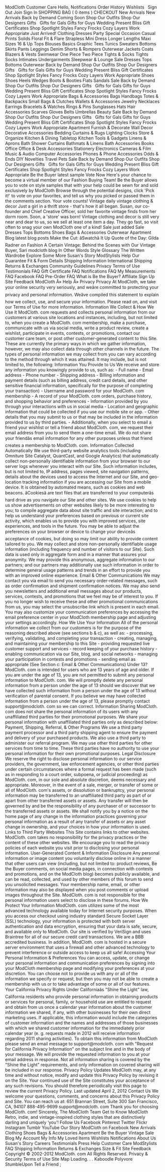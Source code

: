 ModCloth Customer Care Hello, Notifications Order History Wishlists   Sign Out Join Sign In SHOPPING BAG ( 0 items ) CHECKOUT New Arrivals New Arrivals Back by Demand Coming Soon Shop Our Outfits Shop Our Designers Gifts   Gifts for Gals Gifts for Guys Wedding Present Bliss Gift Certificates Shop Spotlight Styles Fancy Frocks Cozy Layers Work Appropriate Just Arrived! Clothing Dresses Party Special Occasion Casual Prints Solids Floral Fit & Flare Strapless Mini Dress Longer Lengths Maxi Sizes 16 & Up Tops Blouses Basics Graphic Tees Tunics Sweaters Bottoms Skirts Pants Leggings Denim Shorts & Rompers Outerwear Jackets Coats Blazers & Vests Swimwear One Piece Two Piece Tights & Socks Tights Socks Intimates Undergarments Sleepwear & Lounge Sale Dresses Tops Bottoms Outerwear Back by Demand Shop Our Outfits Shop Our Designers Gifts   Gifts for Gals Gifts for Guys Wedding Present Bliss Gift Certificates Shop Spotlight Styles Fancy Frocks Cozy Layers Work Appropriate Shoes Shoes Heels Wedges Boots & Booties Flats Sandals Sale Back by Demand Shop Our Outfits Shop Our Designers Gifts   Gifts for Gals Gifts for Guys Wedding Present Bliss Gift Certificates Shop Spotlight Styles Fancy Frocks Cozy Layers Work Appropriate Bags & Accessories Bags Handbags Totes & Backpacks Small Bags & Clutches Wallets & Accessories Jewelry Necklaces Earrings Bracelets & Watches Rings & Pins Sunglasses Hats Hair Accessories Scarves Gloves Belts Umbrellas Beauty Sale Back by Demand Shop Our Outfits Shop Our Designers Gifts   Gifts for Gals Gifts for Guys Wedding Present Bliss Gift Certificates Shop Spotlight Styles Fancy Frocks Cozy Layers Work Appropriate Apartment Furnish & Decorate Wall Decor Decorative Accessories Bedding Curtains & Rugs Lighting Clocks Store & Organize Kitchen & Dining Tabletop Kitchen Tools & Gadgets Linens & Aprons Bath Shower Curtains Bathmats & Linens Bath Accessories Books Office Office & Desk Accessories Stationery Electronics Cameras & Film Music & Audio Computer Accessories Phones & Phone Accessories Odds & Ends DIY Novelties Travel Pets Sale Back by Demand Shop Our Outfits Shop Our Designers Gifts   Gifts for Gals Gifts for Guys Wedding Present Bliss Gift Certificates Shop Spotlight Styles Fancy Frocks Cozy Layers Work Appropriate Be the Buyer latest sample Vote Now Here's your chance to become a virtual member of our Fashion Buying Team! Be the Buyer allows you to vote on style samples that with your help could be sewn for and sold exclusively by ModCloth Browse through the potential designs, click 'Pick it!' to vote on your favorites, and tell us why you picked or passed them in the comments section. Your vote counts! Vintage daily vintage clothing & decor Just a girl in a thrift store - that's how it all began. Susan, our co-founder and Chief Creative Officer, sold her favorite vintage finds from her dorm room. Soon, a 'store' was born! Vintage clothing and decor is still very near and dear to us, so we sell at least one item a day. They go fast, so visit often to snag your own ModCloth one of a kind! Sale just added Sale Dresses Tops Bottoms Shoes Bags & Accessories Outerwear Apartment Blog latest blog posts Make the Cut: âSwatchâ It Up Quote of the Day: Gilda Radner on Fashion A Certain Vintage: Behind the Scenes with Our Vintage Buyer, Sari modcloth blog In Other Words Style Glossary The Written Wardrobe Explore Some More Susan's Story ModStylists Help Our Guarantee Fit & Form Details Shipping Information International Shipping Returns & Exchanges Community Guidelines Privacy Terms of Use Testimonials FAQ Gift Certificate FAQ Notifications FAQ My Measurements FAQ Facebook FAQ Pre-Order FAQ What is Be the Buyer? Affiliate Sign Up Site Feedback ModCloth Â» Help Â» Privacy Privacy At ModCloth, we take your online security very seriously, and weâre committed to protecting your privacy and personal information. Weâve compiled this statement to explain how we collect, use, and secure your information. Please read on, and visit our Terms of Use for more information. Information We Collect & How We Use It ModCloth. com requests and collects personal information from our customers at various site locations and instances, including, but not limited to, when you create a ModCloth. com membership, make a purchase, communicate with us via social media, write a product review, create a wishlist, participate in events, contests, or promotions, contact our customer care team, or post other customer-generated content to this Site. These are currently the primary ways in which we gather information, however, we may also collect data through other channels in the future. The types of personal information we may collect from you can vary according to the method through which it was attained. It may include, but is not limited to, the following: Information You Provide to Us We receive and store any information you knowingly provide to us, such as: - Full name - Email address - Phone number - Shipping address - Billing information and payment details (such as billing address, credit card details, and other sensitive financial information, specifically for the purpose of completing your transaction) - Username and password for your ModCloth. com membership - A record of your ModCloth. com orders, purchase history, and shopping behavior and preferences - Information provided by you through your interactions with us in social media - Location and geographic information that could be collected if you use our mobile site or app. - Other details that you may submit to us or that may be included in the information provided to us by third parties. - Additionally, when you select to email a friend your wishlist or tell a friend about ModCloth. com, we request their email address from you to send them a one-time email. We do not share your friendâs email information for any other purposes unless that friend creates a membership to ModCloth. com. Information Collected Automatically We use third-party website analytics tools (including Omniture Site Catalyst, QuantCast, and Google Analytics) that automatically collect non-personally identifiable information from your browser to our server logs whenever you interact with our Site. Such information includes, but is not limited to, IP address, pages viewed, site navigation patterns, details about the devices used to access the Internet and our Site, and geo-location tracking information if you are accessing our Site from a mobile device. It is obtained by automated means, such as cookies and web beacons. âCookiesâ are text files that are transferred to your computerâs hard drive as you navigate our Site and other sites. We use cookies to help us show advertisements on other websites likely to be more interesting to you; to compile aggregate data about site traffic and site interaction; and to help us understand your preferences based on previous or current site activity, which enables us to provide you with improved services, site experiences, and tools in the future. You may be able to adjust the preferences on your browser or device to change your deviceâs acceptance of cookies, but doing so may limit our ability to provide content tailored to you. We may collect and store non-personally identifiable usage information (including frequency and number of visitors to our Site). Such data is used only in aggregate form and in a manner that assures your anonymity. We may provide this anonymous, aggregate information to our partners; and our partners may additionally use such information in order to determine general usage patterns and trends in an effort to provide you with an improved online experience. Email & Other Communications We may contact you via email to send you necessary order-related messages, such as order confirmation and shipment confirmation notices. We may also send you newsletters and additional email messages about our products, services, contests, and promotions that we feel may be of interest to you. If you no longer wish to receive these and other promotional communications from us, you may select the unsubscribe link which is present in each email. You may also customize your communication preferences by accessing the email preference center in your ModCloth membership page and adjusting your settings accordingly. How We Use Your Information All of the personal information we collect from our customers is for the purpose of the reasoning described above (see sections b & c), as well as: - processing, verifying, validating, and completing your transaction - creating, managing, and maintaining your membership to this Site - providing requested live customer support and services - record keeping of your purchase history - enabling communication via our Site, blog, and social networks - managing your participation in contests and promotions - sending email as appropriate (See Section c: Email & Other Communications) Under 13? ModCloth. com is intended for users who are 13 years of age and older. If you are under the age of 13, you are not permitted to submit any personal information to ModCloth. com. We will promptly delete any personal information from a person under the age of 13 should we discover that we have collected such information from a person under the age of 13 without verification of parental consent. If you believe we may have collected information from a person under the age of 13, please promptly contact support@modcloth. com so we can correct. Information Sharing ModCloth. com does not share the personal information of its users with any unaffiliated third parties for their promotional purposes. We share your personal information with unaffiliated third parties only as described below: Payment, Shipping, Referral, & Other Programs We use a third party payment processor and a third party shipping agent to ensure the payment and delivery of your purchased products. We also use a third party to administer our referral program. We may use other third parties for other services from time to time. These third parties have no authority to use your personal information for their own promotional purposes. Legal Disclosure We reserve the right to disclose personal information to our service providers, the government, law enforcement agencies, or other third parties under certain circumstances where a formal request has been made (such as in responding to a court order, subpoena, or judicial proceeding) as ModCloth. com, in our sole and absolute discretion, deems necessary and appropriate. Moreover, in the event of a sale, merger, or transfer of some or all of ModCloth. com's assets, or dissolution or bankruptcy, your personal information may be transferred to an unaffiliated third party as part of or apart from other transferred assets or assets. Any transfer will then be governed by and be the responsibility of any purchaser of or successor to the transferred assets or assets. We shall notify you by a notice on the home page of any change in the information practices governing your personal information as a result of any transfer of assets or any asset change in ownership, and your choices in how your information is used. Links to Third Party Websites This Site contains links to other websites. ModCloth. com takes no responsibility for the privacy practices or the content of these other websites. We encourage you to read the privacy policies of each website you visit prior to disclosing your personal information. User-Generated Content & Information Disclosure Any personal information or image content you voluntarily disclose online in a manner that other users can view (including, but not limited to: product reviews, Be the Buyer comments, on social media pages, in connection with contests and promotions, and on the ModCloth blog) becomes publicly available, and can be read, collected, and used by other members of this forum to send you unsolicited messages. Your membership name, email, or other information may also be displayed when you post comments or upload images throughout the Site. ModCloth. com is not responsible for the personal information users select to disclose in these forums. How We Protect Your Information ModCloth. com utilizes some of the most advanced technology available today for Internet security purposes. When you access our checkout using industry standard Secure Socket Layer (SSL) technology, your information is protected with both server authentication and data encryption, ensuring that your data is safe, secure, and available only to ModCloth. Our site is verified by VeriSign and uses Braintree for all of our secure credit card transactions. We are a BBB accredited business. In addition, ModCloth. com is hosted in a secure server environment that uses a firewall and other advanced technology to prevent interference or outside access to keep us all safe! Accessing Your Personal Information & Preferences You can access, update, or change your personal information and communication preferences by signing into your ModCloth membership page and modifying your preferences at your discretion. You can choose not to provide us with any or all of the information we specify or request, but then you may not be able to create a membership with us or to take advantage of some or all of our features. Your California Privacy Rights Under Californiaâs "Shine the Light" law, California residents who provide personal information in obtaining products or services for personal, family, or household use are entitled to request and obtain from us once a calendar year information about the customer information we shared, if any, with other businesses for their own direct marketing uses. If applicable, this information would include the categories of customer information and the names and addresses of those businesses with which we shared customer information for the immediately prior calendar year (e. g. requests made in 2012 will receive information regarding 2011 sharing activities). To obtain this information from ModCloth please send an email message to support@modcloth. com with "Request for California Privacy Information" on the subject line and in the body of your message. We will provide the requested information to you at your email address in response. Not all information sharing is covered by the "Shine the Light" requirements, and only information on covered sharing will be included in our response. Privacy Policy Updates ModCloth may, at any time and without notice, modify and update this Privacy Policy by revising it on the Site. Your continued use of the Site constitutes your acceptance of any such revisions. You should therefore periodically visit this page to review the current Privacy Policy. Last updated April 2, 2012 Contact Us We welcome your questions, comments, and concerns about this Privacy Policy and Site. You can reach us at: 651 Brannan Street, Suite 300 San Francisco, CA, 94107 888-495-9699 support@modcloth. com Thank you for choosing ModCloth. com! Sincerely, The ModCloth Team Get to Know ModCloth Retro, indie, and vintage-inspired clothing styles that are distinctively darling and uniquely ‘you’! Follow Us Facebook Pinterest Twitter Flickr Instagram Tumblr YouTube Our Story ModCloth on Facebook New Arrivals Clothing Shoes Bags & Accessories Apartment Be the Buyer Vintage Sale Blog My Account My Info My Loved Items Wishlists Notifications About Us Susan's Story Careers Testimonials Press Help Customer Care ModStylists FAQ Shipping Information Returns & Exchanges Size & Fit Site Feedback Copyright © 2002-2012 ModCloth. com All Rights Reserved. Privacy & Security Terms of Use Site Map Loading. . . Kaboodle Polyvore StumbleUpon Tell a Friend ;